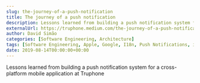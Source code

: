 ```yaml
---
slug: the-journey-of-a-push-notification
title: The journey of a push notification
description: Lessons learned from building a push notification system for a cross-platform mobile application at Truphone
externalUrl: https://truphone.medium.com/the-journey-of-a-push-notification-ee2b1bfe833
author: David Simão
categories: [Software Engineering, Architecture]
tags: [Software Engineering, Apple, Google, I18n, Push Notifications, iOS, Android, Architecture]
date: 2019-08-14T00:00:00+00:00
---
```

Lessons learned from building a push notification system for a cross-platform mobile application at Truphone
